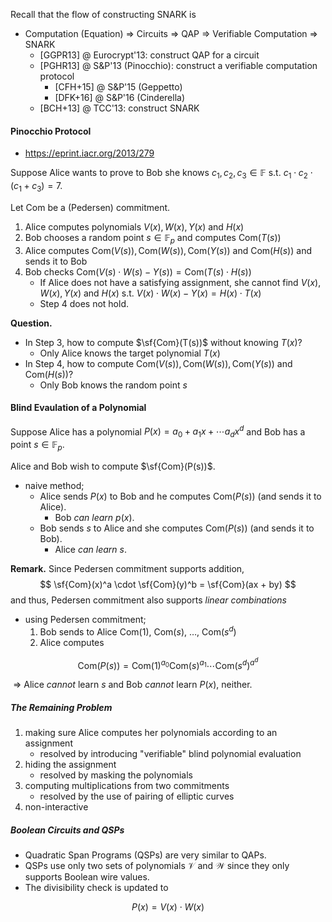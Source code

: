 Recall that the flow of constructing SNARK is 

- Computation (Equation) $\Rightarrow$ Circuits $\Rightarrow$ QAP $\Rightarrow$ Verifiable Computation $\Rightarrow$ SNARK
  - [GGPR13] @ Eurocrypt'13: construct QAP for a circuit
  - [PGHR13] @ S&P'13 (Pinocchio): construct a verifiable computation protocol
    - [CFH+15] @ S&P'15 (Geppetto)
    - [DFK+16] @ S&P'16 (Cinderella)
  - [BCH+13] @ TCC'13: construct SNARK



#### Pinocchio Protocol 

- https://eprint.iacr.org/2013/279 

Suppose Alice wants to prove to Bob she knows $c_1, c_2, c_3 \in \mathbb{F}$ s.t. $c_1 \cdot c_2 \cdot (c_1 + c_3) = 7$.

Let $\mathsf{Com}$ be a (Pedersen) commitment. 

1. Alice computes polynomials $V(x), W(x), Y(x)$ and $H(x)$
2. Bob chooses a random point $s \in \mathbb{F}_p$ and computes $\mathsf{Com}(T(s))$
3. Alice computes $\mathsf{Com}(V(s)), \mathsf{Com}(W(s)), \mathsf{Com}(Y(s))$ and $\mathsf{Com}(H(s))$ and sends it to Bob 
4. Bob checks $\mathsf{Com}(V(s) \cdot W(s) - Y(s)) =  \mathsf{Com}(T(s) \cdot H(s))$
   - If Alice does not have a satisfying assignment, she cannot find $V(x), W(x), Y(x)$ and $H(x)$ s.t. $V(x) \cdot W(x) - Y(x) = H(x) \cdot T(x)$
   - Step 4 does not hold.



**Question.** 

- In Step 3, how to compute $\sf{Com}(T(s))$ without knowing $T(x)$?
  - Only Alice knows the target polynomial $T(x)$
- In Step 4,  how to compute $\mathsf{Com}(V(s)), \mathsf{Com}(W(s)), \mathsf{Com}(Y(s))$ and $\mathsf{Com}(H(s))$? 
  - Only Bob knows the random point $s$



#### Blind Evaulation of a Polynomial

Suppose Alice has a polynomial $P(x) = a_0 + a_1 x + \cdots a_d x^d$ and Bob has a point $s \in \mathbb{F}_p$.

Alice and Bob wish to compute $\sf{Com}(P(s))$.

- naive method;
  - Alice sends $P(x)$ to Bob and he computes $\mathsf{Com}(P(s))$ (and sends it to Alice).
    - Bob *can learn* $p(x)$.
  - Bob sends $s$ to Alice and she computes $\mathsf{Com}(P(s))$ (and sends it to Bob). 
    - Alice *can learn* $s$.



**Remark.** Since Pedersen commitment supports addition, 
$$
\sf{Com}(x)^a \cdot \sf{Com}(y)^b = \sf{Com}(ax + by)
$$
and thus, Pedersen commitment also supports *linear combinations*



- using Pedersen commitment;
  1. Bob sends to Alice $\mathsf{Com}(1)$, $\mathsf{Com}(s)$, $\ldots$, $\mathsf{Com}(s^d)$
  2. Alice computes

$$
\mathsf{Com}(P(s)) = \mathsf{Com}(1)^{a_0} \mathsf{Com}(s)^{a_1} \cdots \mathsf{Com}(s^d)^{a^d}
$$

​	$\Rightarrow$ Alice *cannot* learn $s$ and Bob *cannot* learn $P(x)$, neither.



##### The Remaining Problem 

1. making sure Alice computes her polynomials according to an assignment
   - resolved by introducing "verifiable" blind polynomial evaluation
2. hiding the assignment
   - resolved by masking the polynomials
3. computing multiplications from two commitments
   - resolved by the use of pairing of elliptic curves
4. non-interactive

 

##### Boolean Circuits and QSPs

- Quadratic Span Programs (QSPs) are very similar to QAPs.
- QSPs use only two sets of polynomials $\mathcal{V}$ and $\mathcal{W}$ since they only supports Boolean wire values.
- The divisibility check is updated to

$$
P(x) = V(x) \cdot W(x)
$$

